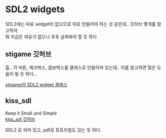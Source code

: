 # SDL2 widgets
SDL2에는 따로 widget이 없으므로 따로 만들어야 하는 것 같은데..  깃허브 몇개를 참고하자   
뭐 지금은 여유가 없으니 추후 살펴봐야 할 듯 하다   

## stigame 깃허브
흠.. 각 버튼, 체크박스, 콤보박스를 클래스로 만들어져 있는데.. 이를 참고하면 많은 도움이 될 듯 하다...   

[stigame의 SDL2 widget 클래스](https://github.com/jordsti/stigame/tree/master/StiGame/gui)


## kiss_sdl

Keep it Small and Simple   
[kiss_sdl 깃허브](https://github.com/actsl/kiss_sdl)   

SDL2 로 되어 있고, pdf로 튜토리얼도 있는 듯 하다.   

